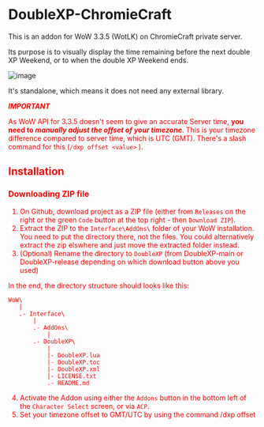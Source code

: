 # DoubleXP-ChromieCraft

This is an addon for WoW 3.3.5 (WotLK) on ChromieCraft private server.

Its purpose is to visually display the time remaining before the next double XP Weekend, or to when the double XP Weekend ends.

![image](https://user-images.githubusercontent.com/46089380/211395545-8588de69-3617-432a-a4e2-53bc046fcfa3.png)

It's standalone, which means it does not need any external library.

<FONT COLOR="red"> **_IMPORTANT_**

As WoW API for 3.3.5 doesn't seem to give an accurate Server time, **you need to _manually adjust the offset of your timezone_**. This is your timezone difference compared to server time, which is UTC (GMT). There's a slash command for this (`/dxp offset <value>` ).

## Installation ##

### Downloading ZIP file

1. On Github, download project as a ZIP file (either from `Releases` on the right or the green `Code` button at the top right - then `Download ZIP`).
2. Extract the ZIP to the `Interface\AddOns\` folder of your WoW installation. You need to put the directory there, not the files.  You could alternatively extract the zip elswhere and just move the extracted folder instead.
3. (Optional) Rename the directory to `DoubleXP` (from DoubleXP-main or DoubleXP-release depending on which download button above you used)

In the end, the directory structure should looks like this:

```
WoW\
   |
   .- Interface\
       |
       .- AddOns\
           |
	   .- DoubleXP\
	       |
	       |- DoubleXP.lua
	       |- DoubleXP.toc
	       |- DoubleXP.xml
	       |- LICENSE.txt
	       .- README.md
```

4. Activate the Addon using either the `Addons` button in the bottom left of the `Character Select` screen, or via `ACP`.
5. Set your timezone offset to GMT/UTC by using the command /dxp offset <value>

